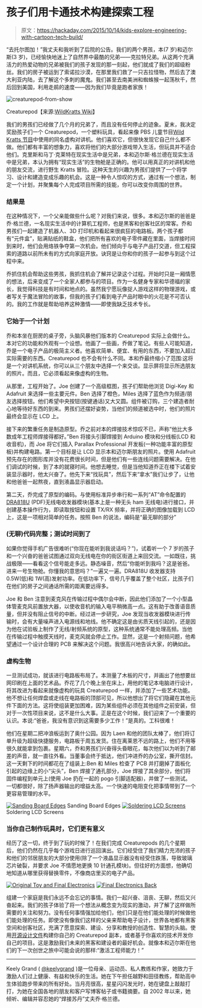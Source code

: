 # 孩子们用卡通技术构建探索工程

> 原文：<https://hackaday.com/2015/10/14/kids-explore-engineering-with-cartoon-tech-build/>

“去托尔图加！”我丈夫和我听到了后院的公告。我们的两个男孩，本(7 岁)和迈尔斯(3 岁)，已经愉快地迷上了自然界中最酷的兄弟——克拉特兄弟。从这两个充满活力的热爱动物的兄弟被我们的孩子发现的那一刻起，他们就成了我们的超级粉丝。我们的房子被运到了索诺拉沙漠，在那里我们救了一只吉拉怪物，然后去了澳大利亚内陆，去了解这个多刺的魔鬼。我们甚至去南美洲和蜘蛛猴一起荡秋千，然后回到美国，利用走鹃的速度——因为我们毕竟是跑者家族！

![creaturepod-from-show](img/b0521b653653bf0fdc25d0dedd4e31e4.png)

Creaturepod【来源:[WildKratts Wiki](http://wildkratts.wikia.com/wiki/Creature_Pod)】

我们的男孩们已经做了几个月的兄弟了，而且没有任何停止的迹象。夏末，我决定奖励孩子们一个 Creaturepod，一个塑料玩具，看起来像 PBS 儿童节目[Wild Kratts 节目](http://pbskids.org/wildkratts/)中使用的同名虚构对讲机。他们喜欢它，但很快发现它自己什么都不做。他们都有丰富的想象力，喜欢将他们的大部分游戏带入生活，但玩具并不适合他们。克里斯和马丁·克莱特在现实生活中是兄弟，本和迈尔斯·格兰德在现实生活中是兄弟，本认为拥有“现实生活”的生物舱是正确的。他可以用真正的对讲机和他的朋友交流，进行野生 Kratts 冒险。这种天生的兴趣为男孩们提供了一个将学习、设计和建造变成乐趣的机会。这是一种令人惊叹的方式，通过有一个想法，制定一个计划，并聚集每个人完成项目所需的技能，你可以改变你周围的世界。

### 结果是

在这种情况下，一个父亲能做些什么呢？对我们来说，很多。本和迈尔斯的爸爸是乔·格兰德，一名现实生活中的计算机工程师，也是黑客和创客社区的常客。乔和男孩们一起建造了机器人、3D 打印机和看起来很疯狂的电路板。两个孩子都有“元件盒”，贴满贴纸的鞋盒，他们把所有喜欢的电子零件藏在里面，当焊接时间到来时，他们会用烙铁争夺第一次机会。他们倾向于与电子产品打交道，但工程探索的道路以前所未有的方式向家庭开放。诀窍是让你和你的孩子一起参与到这个过程中来。

乔抓住机会帮助这些男孩，我抓住机会了解并记录这个过程。开始时只是一厢情愿的想法，后来变成了一个全家人都参与的项目。作为一名健身专家和华德福的家长，我觉得科技是有时间和地点的。虽然我宁愿玩像捉人游戏这样的物理游戏，或者写关于魔法冒险的故事，但我的孩子们看到电子产品时眼中的火花是不可否认的。我的工作就是帮助培养这种激情——即使我缺乏技术专长。

### 它始于一个计划

乔和本坐在厨房的桌子旁，头脑风暴他们版本的 Creaturepod 实际上会做什么。本对它的功能和外观有一个设想。他画了一些画，乔做了笔记。有些人可能知道，乔是一个电子产品的极简主义者。他喜欢简单、便宜、有用的东西，不要加入超过实际需要的东西。Creaturepod 也不会有什么不同。本和乔最终缩小了范围:这将是一个对讲机系统，你可以从三个朋友中选择一个来交谈。显示屏将显示所选朋友的照片。而且，它必须看起来像虚构的生物。

从那里，工程开始了。Joe 创建了一个高级框图，孩子们帮助他浏览 Digi-Key 和 Adafruit 来选择一些主要元件。Ben 选择了橙色，Miles 选择了蓝色作为频道/朋友选择按钮。他们希望中央按钮(按键通话)又大又圆。组件被订购，三个建造者耐心地等待好东西的到来。男孩们还摆好姿势，当他们的频道被选中时，他们的照片最终会显示在 LCD 上。

接下来的繁重任务是制造原型。乔之前对本的焊接技术惊叹不已，声称“他比大多数成年工程师焊接得都好。”Ben 将接头引脚焊接到 Arduino 模块和分线板(LCD 和收音机)，而 Joe 将它们插入 Parallax Professional 开发板(一种功能丰富的原型板)并构建电路。第一个目标是让 LCD 显示本和迈尔斯朋友的照片。使用 Adafruit 预先存在的图形库并没有花费很长时间，但是他们有一些连线问题需要解决。在他们调试的时候，到了本的就寝时间。他想去睡觉，但是当他知道乔正在楼下试着安装显示器时，他太兴奋了。他先下来“找玩具”，然后下来“拿水”我们让步了，让他和他爸爸一起熬夜，直到液晶显示器启动。

第二天，乔完成了原型的编码。与使用标准异步串行和一系列“AT”命令配置的 [DRA818U](http://www.dorji.com/docs/data/DRA818U.pdf) (PDF)无线电收发器模块(基本上是一种无头 ham 无线电)进行接口，并创建基本操作行为，即读取按钮和设置 TX/RX 频率，并将正确的图像加载到 LCD 上，这是一项相对简单的任务。按照 Ben 的说法，编码是“最无聊的部分”

### (无聊)代码完整；测试时间到了

如果你觉得手机广告很难听(“你现在能听到我说话吗？”)，试着听一个 7 岁的孩子和一个兴奋的爸爸试图通过双向无线电在你的街区街道上来回交流。一如既往，挑战极限——看看这个信号能走多远。静态噪音，然后“你能听到我吗？这是爸爸。进来一号生物舱。你懂我的意思吗？”一遍又一遍。DRA818U 收发器支持 0.5W(低)和 1W(高)发射功率。在低功率下，信号几乎覆盖了整个社区，比孩子们在他们的房子之间通话所需的距离要远得多。

Joe 和 Ben 注意到麦克风在传输过程中偶尔会中断，因此他们添加了一个小型晶体管麦克风前置放大器，以使收音机的输入电平稍微高一点。这有助于改善语音质量，但并没有阻止信号的中断。经过进一步研究，Joe 发现当收发器模块进行传输时，会有大量噪声进入电源线和地线。他不确定这是由劣质天线引起的，还是因为他在试验板上制作了无线/射频系统的原型，这种系统通常不能处理高频。当他在传输过程中触摸天线时，麦克风就会停止工作。显然，这是一个射频问题，他希望通过一个设计合理的 PCB 来解决这个问题。我很高兴地告诉大家，的确如此。

### 虚构生物

一旦测试成功，就该进行电路板布局了。本测量了木板的尺寸，并画出了他想要丝网印刷在上面的艺术品。乔花了几个晚上坐在床上，用他的笔记本电脑进行设计，将其改进为看起来就像虚构的玩具 Creaturepod 一样，并添加了一些艺术功能。他不想让任何焊盘或走线在电路板的顶部可见，所以他想出了将它们隐藏在其他元件下面的方法。这将使组装更加困难，因为某些组件必须在其他组件之前安装，但对于一次性项目来说，这不是什么大事。正是在这个时候，我们迎来了一个重要的认识。本说:“爸爸，我没有意识到这需要多少工作！”是真的。工科很难！

他们在星期二把冲浪板运到了奥什公园。因为 Laen 和他的团队太棒了，他们将订单升级为超级快捷服务，电路板于周五发货。住在离莱恩不远的路上，他们不用等很久就能拿到包裹。星期六，乔和男孩们兴奋得头昏眼花，每次他们以为听到了邮差的声音，就一直往外看。当董事会终于抵达，他们冲进乔的办公室，撕开信封。这一天剩下的时间都花在了组装上:Ben 和 Miles 检查了 PCB 并打磨掉了面板化引起的边缘上的小“尖头”，Ben 焊接了通孔部分，Joe 焊接了其余部分，他们将固件编程到单元上(使用 Joe 扔在一起的 pogo 引脚适配器)，并做了一些测试。一切都很好，除了扬声器输出的增益太高。一个快速的电阻变化把事情带到了一个更容易管理的水平。

 [![Sanding Board Edges](img/1fb1453c9acab0f2cc786ac3a7ef13c6.png "Sanding")](https://hackaday.com/2015/10/14/kids-explore-engineering-with-cartoon-tech-build/sanding-2/) Sanding Board Edges [![Soldering LCD Screens](img/9f1a2ed0955eed684ce1f0bc3cdcac54.png "Soldering")](https://hackaday.com/2015/10/14/kids-explore-engineering-with-cartoon-tech-build/soldering/) Soldering LCD Screens

### 当你自己制作玩具时，它们更有意义

经历了这一切，终于到了玩的时候了！在我们完成 Creaturepods 的几个星期后，他们仍然在几乎每个游戏日进行巡回演出。它们经受住了我们精力充沛的孩子和他们的邻居朋友的大部分使用(除了一个液晶显示器没有经受住跌落，导致玻璃芯片破裂，并要求 Joe 不情愿地更换 10 针通孔模块)。但往好的方面想，他确切地知道从哪里获得替换零件，不像商店里买的电子产品。

 [![Original Toy and Final Electronics](img/47f61a1084204a911c501bd7e6ba975b.png "Original Toy and Final Electronics")](https://hackaday.com/2015/10/14/kids-explore-engineering-with-cartoon-tech-build/original-toy-and-final-electronics/)  [![Final Electronics Back](img/7bce462c7e5e360fff3b6a084ab46fe0.png "Final Electronics Back")](https://hackaday.com/2015/10/14/kids-explore-engineering-with-cartoon-tech-build/final-electronics-back/) 

组建一个家庭是我们永远不会忘记的事情。我们一起兴奋、沮丧、无聊，然后又兴奋起来。我们的孩子体验了将一个想法从概念变为现实的激动，并了解了这样做所需要的关注和努力。没有任何事情强加给他们，他们只是在他们能处理的时候做他们能处理的任务。即使没有像我们这样的父亲来帮助电子设计，世界各地都有黑客空间和创客社区，充满了愿意探索、建设、分享和教授的创造性、智慧的头脑。使用[开源设计文件](http://www.grandideastudio.com/portfolio/creaturepod/)构建你自己的 Creaturepod 副本，或者基于你喜欢的技术开发你自己的项目。这是激励我们未来的黑客和建设者的最好机会。就像本和迈尔斯在他们的下一次创世之旅中可能会说的那样:“激活工程师能力！”

* * *

Keely Grand ( [@keelygrand](https://twitter.com/KeelyGrand) )是一位母亲、运动员、私人教练和作家，她致力于激励人们过上健康、有益和快乐的生活。她在下午担任越野和田径教练，帮助高中生体验跑步带来的所有好处。当月亮很高，星星闪闪发光时，她在键盘上敲敲打打，为她在全国各地的朋友和客户写博客帖子或书籍摘要。自 2002 年以来，她倾听、编辑并容忍她的“焊接苏丹”丈夫乔·格兰德。